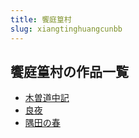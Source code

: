 ```yaml
---
title: 饗庭篁村
slug: xiangtinghuangcunbb
---
```


## 饗庭篁村の作品一覧

- [木曽道中記](mucengdaozhongjib7)
- [良夜](liangyeaa)
- [隅田の春](yutiannochunc9)
